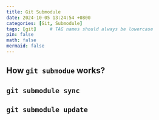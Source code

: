 ```yaml
---
title: Git Submodule
date: 2024-10-05 13:24:54 +0800
categories: [Git, Submodule]
tags: [git]     # TAG names should always be lowercase
pin: false
math: false
mermaid: false
---
```


## How `git submodue` works?


## `git submodule sync`


## `git submodule update`

